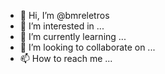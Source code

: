 - 👋 Hi, I’m @bmreletros
- 👀 I’m interested in ...
- 🌱 I’m currently learning ...
- 💞️ I’m looking to collaborate on ...
- 📫 How to reach me ...

<!---
bmreletros/bmreletros is a ✨ special ✨ repository because its `README.md` (this file) appears on your GitHub profile.
You can click the Preview link to take a look at your changes.
--->
